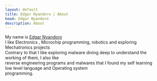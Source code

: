```yaml
---
layout: default
title: Edgar Nyandoro | About
head: Edgar Nyandoro
description: About
---
```


<p id="about">
    My name is <u>Edgar Nyandoro</u><br>
    I like Electronics , Microchip programming, robotics and exploring Mechatronics projects<br>
    Contrary to that I like exploring malware diving deep to understand the working of them, I also like<br>
    reverse engineering programs and malwares that I found my self learning low level language and Operating system<br> programming.
</p>
